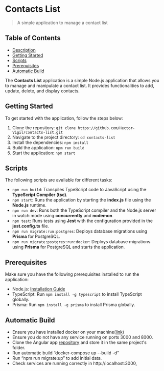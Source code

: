 # Contacts List

> A simple application to manage a contact list

## Table of Contents

- [Description](#description)
- [Getting Started](#getting%20started)
- [Scripts](#scripts)
- [Prerequisites](#prerequisites)
- [Automatic Build](#automatic%20build)


The **Contacts List** application is a simple Node.js application that allows you to manage and manipulate a contact list. It provides functionalities to add, update, delete, and display contacts.

## Getting Started

To get started with the application, follow the steps below:

1. Clone the repository: `git clone https://github.com/Hector-Vigil/contacts-list.git`
2. Navigate to the project directory: `cd contacts-list`
3. Install the dependencies: `npm install`
4. Build the application: `npm run build`
5. Start the application: `npm start`

## Scripts

The following scripts are available for different tasks:

- `npm run build`: Transpiles TypeScript code to JavaScript using the **TypeScript Compiler (tsc)**.
- `npm start`: Runs the application by starting the **index.js** file using the **Node.js** runtime.
- `npm run dev`: Runs both the TypeScript compiler and the Node.js server in watch mode using **concurrently** and **nodemon**.
- `npm test`: Runs tests using **Jest** with the configuration provided in the **jest.config.ts** file.
- `npm run migrate:run:postgres`: Deploys database migrations using **Prisma** for PostgreSQL.
- `npm run migrate:postgres:run:docker`: Deploys database migrations using **Prisma** for PostgreSQL and starts the application.

## Prerequisites

Make sure you have the following prerequisites installed to run the application:

- Node.js: [Installation Guide](https://nodejs.org/)
- TypeScript: Run `npm install -g typescript` to install TypeScript globally.
- Prisma: Run `npm install -g prisma` to install Prisma globally.

## Automatic Build
- Ensure you have installed docker on your machine([link](https://docs.docker.com/engine/install/))
- Ensure you do not have any service running on ports 3000 and 8000.
- Clone the Angular app [repository](https://github.com/Hector-Vigil/contact-list-app) and store it in the same project's folder.
- Run automatic build “docker-compose up --build -d”
- Run “npm run migrate:up” to add initial data.
- Check services are running correctly in http://localhost:3000,